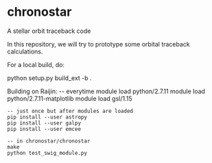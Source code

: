 # chronostar
A stellar orbit traceback code

In this repository, we will try to prototype some orbital traceback calculations.

For a local build, do:

python setup.py build_ext -b .

Building on Raijin:
	-- everytime
	module load python/2.7.11
	module load python/2.7.11-matplotlib
	module load gsl/1.15
	
	-- just once but after modules are loaded
	pip install --user astropy
	pip install --user galpy
	pip install --user emcee

	-- in chronostar/chronostar
	make
	python test_swig_module.py
